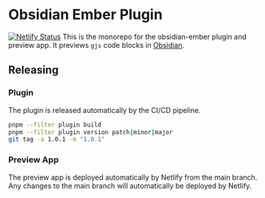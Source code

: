 # Obsidian Ember Plugin

[![Netlify Status](https://api.netlify.com/api/v1/badges/e85256f4-f552-41d1-abd8-c745ef74c3fc/deploy-status)](https://app.netlify.com/projects/obsidian-ember/deploys)
This is the monorepo for the obsidian-ember plugin and preview app. It previews `gjs` code blocks in [Obsidian](https://obsidian.md).

## Releasing

### Plugin

The plugin is released automatically by the CI/CD pipeline.

```bash
pnpm --filter plugin build
pnpm --filter plugin version patch|minor|major
git tag -a 1.0.1 -m "1.0.1"
```

### Preview App

The preview app is deployed automatically by Netlify from the main branch. Any changes to the main branch will automatically be deployed by Netlify.
